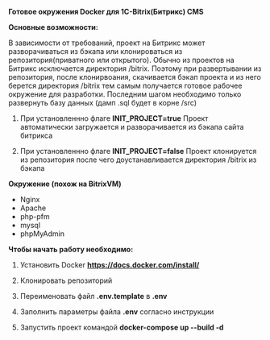 **Готовое окружения Docker для 1C-Bitrix(Битрикс) CMS**

**Основные возможности:**

В зависимости от требований, проект на Битрикс может разворачиваться из бэкапа или клонироваться из репозитория(приватного или открытого). Обычно из проектов на Битрикс исключается директория /bitrix. Поэтому при развертывании из репозитория, после клонирвоания, скачивается бэкап проекта и из него берется директория /bitrix тем самым получается готовое рабочее окружение для разработки. Последним шагом необходимо только развернуть базу данных (дамп .sql будет в корне /src)

1) При установленнно флаге **INIT_PROJECT=true**
Проект автоматически загружается и разворачивается из бэкапа сайта битрикса

2) При установленнно флаге **INIT_PROJECT=false**
Проект клонируется из репозитория после чего доустанавливается директория /bitrix из бэкапа

**Окружение (похож на BitrixVM)**

- Nginx
- Apache
- php-pfm
- mysql
- phpMyAdmin

**Чтобы начать работу необходимо:**

1) Установить Docker **https://docs.docker.com/install/**

2) Клонировать репозиторий 

3) Переименовать файл **.env.template** в **.env**

4) Заполнить параметры файла **.env** согласно инструкции

5) Запустить проект командой **docker-compose up --build -d**
